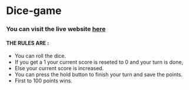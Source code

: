 # Dice-game
 
### You can visit the live website [here](https://dice-game77.netlify.app/)

#### THE RULES ARE :
* You can roll the dice.
* If you get a 1 your current score is reseted to 0 and your turn is done,
* Else your current score is increased.
* You can press the hold button to finish your turn and save the points.
* First to 100 points wins.

